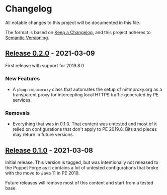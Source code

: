# Changelog

All notable changes to this project will be documented in this file.

The format is based on [Keep a Changelog](https://keepachangelog.com/en/1.0.0/),
and this project adheres to [Semantic Versioning](https://semver.org/spec/v2.0.0.html).


## [Release 0.2.0] - 2021-03-09

First release with support for 2019.8.0

### New Features

  - A `pbug::mitmproxy` class that automates the setup of mitmproxy.org as
    a transparent proxy for intercepting local HTTPS traffic generated by
    PE services.

### Removals

 - Everything that was in 0.1.0. That content was untested and most of it
   relied on configurations that don't apply to PE 2019.8. Bits and pieces
   may return in future versions.


## [Release 0.1.0] - 2021-03-08

Initial release. This version is tagged, but was intentionally not released to
the Puppet Forge as it contains a lot of untested configurations that broke
with the move to Java 11 in PE 2019.

Future releases will remove most of this content and start from a tested base.


[Release 0.2.0]: https://github.com/Sharpie/puppet-pbug/compare/0.1.0...0.2.0
[Release 0.1.0]: https://github.com/Sharpie/puppet-pbug/compare/8b3312f...0.1.0
